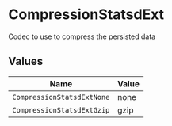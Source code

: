 # CompressionStatsdExt

Codec to use to compress the persisted data


## Values

| Name                       | Value                      |
| -------------------------- | -------------------------- |
| `CompressionStatsdExtNone` | none                       |
| `CompressionStatsdExtGzip` | gzip                       |